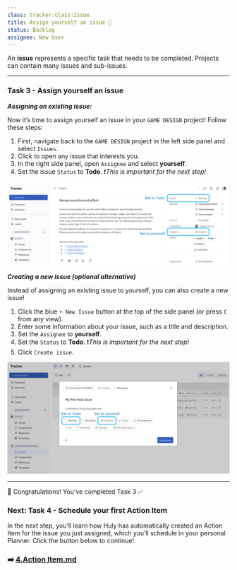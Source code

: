```yaml
---
class: tracker:class:Issue
title: Assign yourself an issue 📝
status: Backlog
assignee: New User
---
```


An **issue** represents a specific task that needs to be completed. Projects can contain many issues and sub-issues.

---

### Task 3 - Assign yourself an issue

**_Assigning an existing issue:_**

Now it’s time to assign yourself an issue in your `GAME DESIGN` project! Follow these steps:

1. First, navigate back to the `GAME DESIGN` project in the left side panel and select `Issues`.
2. Click to open any issue that interests you.
3. In the right side panel, open `Assignee` and select **yourself**.
4. Set the issue `Status` to **Todo**. ❗_This is important for the next step!_

<img src="../files/assign-issue.png" width="800"/>

**_Creating a new issue (optional alternative)_**

Instead of assigning an existing issue to yourself, you can also create a new issue!

1. Click the blue `+ New Issue` button at the top of the side panel (or press `C` from any view).
2. Enter some information about your issue, such as a title and description.
3. Set the `Assignee` to **yourself**. 
4. Set the `Status` to **Todo**. ❗_This is important for the next step!_
5. Click `Create issue`.

<img src="../files/new-issue.png" width="800"/>

---

🎉 Congratulations! You’ve completed Task 3 ✅  

### Next: Task 4 - Schedule your first Action Item 

In the next step, you’ll learn how Huly has automatically created an Action Item for the issue you just assigned, which you’ll schedule in your personal Planner. Click the button below to continue!

### ➡️ [4.Action Item.md](./4.ActionItem.md)
